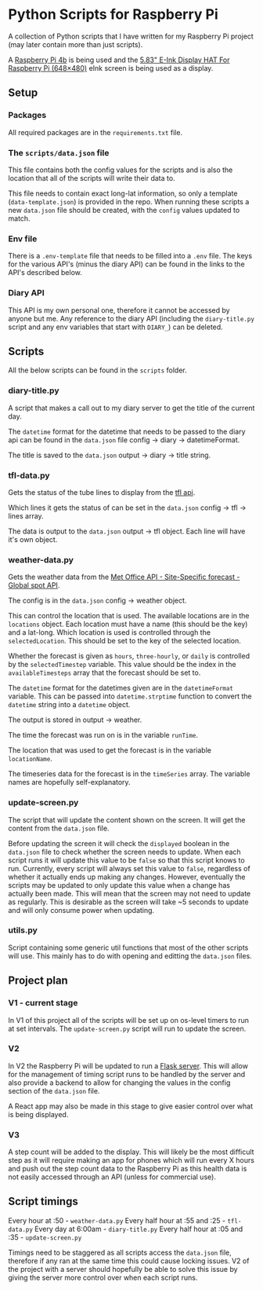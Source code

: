 # Python Scripts for Raspberry Pi

A collection of Python scripts that I have written for my Raspberry Pi project (may later contain more than just scripts).

A [Raspberry Pi 4b](https://www.raspberrypi.com/products/raspberry-pi-4-model-b/) is being used and the [5.83" E-Ink Display HAT For Raspberry Pi (648×480)](https://thepihut.com/products/5-83-e-ink-display-hat-for-raspberry-pi-648x480?variant=38122006184131) eInk screen is being used as a display.

## Setup

### Packages

All required packages are in the `requirements.txt` file.

### The `scripts/data.json` file

This file contains both the config values for the scripts and is also the location that all of the scripts will write their data to.

This file needs to contain exact long-lat information, so only a template (`data-template.json`) is provided in the repo. When running these scripts a new `data.json` file should be created, with the `config` values updated to match.

### Env file

There is a `.env-template` file that needs to be filled into a `.env` file. The keys for the various API's (minus the diary API) can be found in the links to the API's described below.

### Diary API

This API is my own personal one, therefore it cannot be accessed by anyone but me. Any reference to the diary API (including the `diary-title.py` script and any env variables that start with `DIARY_`) can be deleted.

## Scripts

All the below scripts can be found in the `scripts` folder.

### diary-title.py

A script that makes a call out to my diary server to get the title of the current day.

The `datetime` format for the datetime that needs to be passed to the diary api can be found in the `data.json` file config -> diary -> datetimeFormat.

The title is saved to the `data.json` output -> diary -> title string.

### tfl-data.py

Gets the status of the tube lines to display from the [tfl api](https://api-portal.tfl.gov.uk/).

Which lines it gets the status of can be set in the `data.json` config -> tfl -> lines array.

The data is output to the `data.json` output -> tfl object. Each line will have it's own object.

### weather-data.py

Gets the weather data from the [Met Office API - Site-Specific forecast - Global spot API](https://datahub.metoffice.gov.uk/docs/f/category/site-specific/overview).

The config is in the `data.json` config -> weather object.

This can control the location that is used. The available locations are in the `locations` object. Each location must have a name (this should be the key) and a lat-long. Which location is used is controlled through the `selectedLocation`. This should be set to the key of the selected location.

Whether the forecast is given as `hours`, `three-hourly`, or `daily` is controlled by the `selectedTimestep` variable. This value should be the index in the `availableTimesteps` array that the forecast should be set to.

The `datetime` format for the datetimes given are in the `datetimeFormat` variable. This can be passed into `datetime.strptime` function to convert the `datetime` string into a `datetime` object.

The output is stored in output -> weather.

The time the forecast was run on is in the variable `runTime`.

The location that was used to get the forecast is in the variable `locationName`.

The timeseries data for the forecast is in the `timeSeries` array. The variable names are hopefully self-explanatory.

### update-screen.py

The script that will update the content shown on the screen. It will get the content from the `data.json` file.

Before updating the screen it will check the `displayed` boolean in the `data.json` file to check whether the screen needs to update. When each script runs it will update this value to be `false` so that this script knows to run. Currently, every script will always set this value to `false`, regardless of whether it actually ends up making any changes. However, eventually the scripts may be updated to only update this value when a change has actually been made. This will mean that the screen may not need to update as regularly. This is desirable as the screen will take ~5 seconds to update and will only consume power when updating.

### utils.py

Script containing some generic util functions that most of the other scripts will use. This mainly has to do with opening and editting the `data.json` files.

## Project plan

### V1 - current stage

In V1 of this project all of the scripts will be set up on os-level timers to run at set intervals. The `update-screen.py` script will run to update the screen.

### V2

In V2 the Raspberry Pi will be updated to run a [Flask server](https://flask.palletsprojects.com/en/stable/). This will allow for the management of timing script runs to be handled by the server and also provide a backend to allow for changing the values in the config section of the `data.json` file.

A React app may also be made in this stage to give easier control over what is being displayed.

### V3

A step count will be added to the display. This will likely be the most difficult step as it will require making an app for phones which will run every X hours and push out the step count data to the Raspberry Pi as this health data is not easily accessed through an API (unless for commercial use).

## Script timings

Every hour at :50 - `weather-data.py`
Every half hour at :55 and :25 - `tfl-data.py`
Every day at 6:00am - `diary-title.py`
Every half hour at :05 and :35 - `update-screen.py`

Timings need to be staggered as all scripts access the `data.json` file, therefore if any ran at the same time this could cause locking issues. V2 of the project with a server should hopefully be able to solve this issue by giving the server more control over when each script runs.
